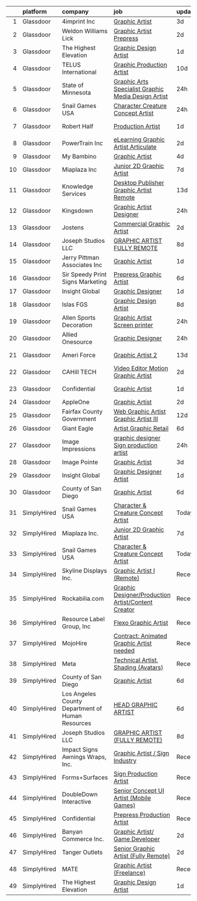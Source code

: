 

|    | platform    | company                                          | job                                                                                                                                                                                                                                                                                                                                                                                                                                                                                                                                                                                                                                                                                                                                                                                                                                                                                                                                                                                                                                                                                                                         | update_time   | location               |
|---:|:------------|:-------------------------------------------------|:----------------------------------------------------------------------------------------------------------------------------------------------------------------------------------------------------------------------------------------------------------------------------------------------------------------------------------------------------------------------------------------------------------------------------------------------------------------------------------------------------------------------------------------------------------------------------------------------------------------------------------------------------------------------------------------------------------------------------------------------------------------------------------------------------------------------------------------------------------------------------------------------------------------------------------------------------------------------------------------------------------------------------------------------------------------------------------------------------------------------------|:--------------|:-----------------------|
|  1 | Glassdoor   | 4imprint  Inc                                    | [Graphic Artist](https://www.glassdoor.com/partner/jobListing.htm?pos=126&ao=1136043&s=58&guid=000001834524a870992cd0f451f0b269&src=GD_JOB_AD&t=SR&vt=w&ea=1&cs=1_0acc5207&cb=1663312374230&jobListingId=1008134298727&jrtk=3-0-1gd2i9a4his0v801-1gd2i9a52jm6r800-f106911bd6ab331c-)                                                                                                                                                                                                                                                                                                                                                                                                                                                                                                                                                                                                                                                                                                                                                                                                                                        | 3d            | Oshkosh, WI            |
|  2 | Glassdoor   | Weldon  Williams   Lick                          | [Graphic Artist   Prepress](https://www.glassdoor.com/partner/jobListing.htm?pos=102&ao=1110586&s=58&guid=000001834524a870992cd0f451f0b269&src=GD_JOB_AD&t=SR&vt=w&ea=1&cs=1_d57a3d9c&cb=1663312374227&jobListingId=1008137320308&cpc=1C3318CDCA7FE79A&jrtk=3-0-1gd2i9a4his0v801-1gd2i9a52jm6r800-2794211b4d3b2f78--6NYlbfkN0BbU379d5wj3ldJLasRsjIZOrt4JBucvKT2MQqndmUeUh2flL0FbInVMVKjC1WKiV2QelixfP2Cv02_A7ShA_BarY1Ze5umiyUWx7twL9Hstqz4x4ssgXGgqbtjng3Znf0_-jAucjlh42dC_p2G0-GloW85bVSdokfjvAY8UdErLCgVDiwvrchoPga9foYdrqKHWmiicV1xKpurTcFmriLabqIM-C9ksvWsasUj6mxdaQ81zP-ypcgk31m8x2z_-EEZdMtu727SvkcS6c2LlBzgHuhLTv6LNgAL9327nTQGSTZcfWTDeyvgi4Ma3PnCnMdJt9_SETS7i_darwWQCX2lfMG_PvXpCOYC4jlDKaA78Zuj_K1ZML7mZKDiwNC3pOEyNONzAgX1WNnU4icMUbkQW58zO81VtOh7Mb8ZPlxnk2u9en2iCw4hsoYjbK_ok0RT4SRlFodBeXGhRec1QAQSZ9jgtovBMjDEC0FukLXf8cnOV3lCqZEyOt84tacV7fwM0H6ee07Hiw%3D%3D)                                                                                                                                                                                                                                            | 2d            | Fort Smith, AR         |
|  3 | Glassdoor   | The Highest Elevation                            | [Graphic Design Artist](https://www.glassdoor.com/partner/jobListing.htm?pos=124&ao=1136043&s=58&guid=000001834524a870992cd0f451f0b269&src=GD_JOB_AD&t=SR&vt=w&ea=1&cs=1_2e4ea61f&cb=1663312374230&jobListingId=1008138990124&jrtk=3-0-1gd2i9a4his0v801-1gd2i9a52jm6r800-d031232170a6b626-)                                                                                                                                                                                                                                                                                                                                                                                                                                                                                                                                                                                                                                                                                                                                                                                                                                 | 1d            | Remote                 |
|  4 | Glassdoor   | TELUS International                              | [Graphic Production Artist](https://www.glassdoor.com/partner/jobListing.htm?pos=116&ao=1110586&s=58&guid=000001834524a870992cd0f451f0b269&src=GD_JOB_AD&t=SR&vt=w&cs=1_991a9e2f&cb=1663312374229&jobListingId=1008118843738&cpc=6FC5BA77C9A4CD78&jrtk=3-0-1gd2i9a4his0v801-1gd2i9a52jm6r800-dbf9ee7e1128cb83--6NYlbfkN0ASGRjV6jHaJrJgvD6pHK_u_pdnjoX5TfpqQYTEyv8RZWR7Y1XvhvW9KYRuzUiuCegj0s2VFR5B-jYsmMJg6XZjSpZUezVZk28HfxD5Z8TdeDdSxPVBY1G_LEjRnDl5crzF1INasPDQPx8iF-ld0LeQto4lNx9WkqxFoZaiKYDQdV0WNQuUa-IRufyb9dQ8UwmgnJlL2sSvMi0f55eSz8_C3D-ss9xa1-oY_b7di3TSNxnLYy0MT21zXNUe7EsgzTsMSCkMaAblzRQis12aIAOuPoJTyu45ktfchNBa-JexIaxUjiVMLtS5MMAQqHMQ5dUiPr4Cm0OjcbuENsES67lkcnoSnwuwuYZFk6T-rUcAd7rEqcxxx_JPnV5Fpy6CVTX7D8oMQk02oNcnbKU3rkJ25bk_ov9fiQX6-IQCBL4zITPZq35k3EBrtgKcxk2fcEmcJt4ZbdhgX_qwCTxyFOTtxAing1pUaavq0cCbwkZXjnmxIhyHeEgNMgGGOGU_4IVRVUoVFsk2c29IuYUWrMK7wtwf1GrVIfxf2hzuobqM6QpwVxl8uY91h7icuTtMj-vt5yXKdOI_ghodKMotEy5c)                                                                                                                                                                             | 10d           | Austin, TX             |
|  5 | Glassdoor   | State of Minnesota                               | [Graphic Arts Specialist   Graphic   Media Design Artist](https://www.glassdoor.com/partner/jobListing.htm?pos=123&ao=1136043&s=58&guid=000001834524a870992cd0f451f0b269&src=GD_JOB_AD&t=SR&vt=w&cs=1_f39d8369&cb=1663312374230&jobListingId=1008141549828&jrtk=3-0-1gd2i9a4his0v801-1gd2i9a52jm6r800-ba62a32b6c155bad-)                                                                                                                                                                                                                                                                                                                                                                                                                                                                                                                                                                                                                                                                                                                                                                                                    | 24h           | Worthington, MN        |
|  6 | Glassdoor   | Snail Games USA                                  | [Character   Creature Concept Artist](https://www.glassdoor.com/partner/jobListing.htm?pos=104&ao=1110586&s=58&guid=000001834524a870992cd0f451f0b269&src=GD_JOB_AD&t=SR&vt=w&ea=1&cs=1_e4a0331d&cb=1663312374227&jobListingId=1008143273068&cpc=47CFDC01B3F81FAC&jrtk=3-0-1gd2i9a4his0v801-1gd2i9a52jm6r800-c7fdc8aca587ab24--6NYlbfkN0Cw7niSvkhlOnyUOIKh8iEFaGQrF0ehIy67CPytvastGfTep2RELHiWIiCT54p7uGyxwCUjIVnIlsUbpLR9__OCtQWshtYduel-DcqvylTlwFyMqEQesVkn8QFOuSaGCIjGwqe3lTzCEaxD2YU6JqSy_31ccDoySKC852Vlc6X51omYNc8FO4vUWSNooZgotJuAqrLXkTP1QNbzvHvwbXWFyuryzrKSF-q5cGAlUGsG3TnSo1OCwbK3FCUUIyu73SPpX3CYusSttLw-xkCbuF6yILbfE20nfcuWTtgHBmzU0f0vE8ZnHhGFr68arHADoifkMcfI33Jni-fCHH-tV01fy97v6_KAfACG7bk8GP8Ckk0Bz8DTyaoGJNFn-6_raD7wtDMFBLKrdoCW4jEHI0NoohOddQL8rYLxnHLt-2pbikiJexxRxWd_VmTgqcHZ6zYmSeiX11OYFRpGDD0TmP6m)                                                                                                                                                                                                                                                                                              | 24h           | Remote                 |
|  7 | Glassdoor   | Robert Half                                      | [Production Artist](https://www.glassdoor.com/partner/jobListing.htm?pos=122&ao=1110586&s=58&guid=000001834524a870992cd0f451f0b269&src=GD_JOB_AD&t=SR&vt=w&ea=1&cs=1_7c919d9e&cb=1663312374230&jobListingId=1008139707650&cpc=2CAED5C921A5F994&jrtk=3-0-1gd2i9a4his0v801-1gd2i9a52jm6r800-a2d8f1b0f5b051a7--6NYlbfkN0CpzDdaQkua3np5pkmj49lKioZwmwxQ-yx5plwbYmV_M5St0DD8rCm1jUOl75MmY2EDNEjKKPoTzQixA_fqxU9oze22zHQ_a3Dnz_fYDX8z_SxSRtGeORCO59NdpRIryK2UAAUq8fzYUtlmFKg4C8x_gu-IEC_O08iGB1Te0U4Ed6o4YZhKvmNBIYEeCk50SL5gu2puytxhYmSUkWzeLbnxFWMAPNzDc08kvGAh4MGY6oPPDAP04sRK20rCpPtEhcDzajdE7N2Z9ko-FjHonA2L1SOM2BPvowGxJru01BhyqHwMcokJXMwtglxbnM6xSHQ7Ufm-7GkWoj719hhKKnOruDOqSCbLV5kjNbhec_-uKVWFtvJaavUbxWZEAaBC-5TAXfsZG2U26xJ7201cM5aOHNu-MWQzg7k5uHSr2dzy4-_IcO96BviD6I8CAA0WNs5JAGHGbFwE2CoUgFAhJQkvhg-9aw6vg3g_vGmZAmhoxzyqu3NWevtGSmySVCd8fejrTK4TTq0emD5EDpaiSYjmhwN1FAOKZss0ALQzUrW5h8-bTRtCePy6)                                                                                                                                                                                                                | 1d            | Chanhassen, MN         |
|  8 | Glassdoor   | PowerTrain  Inc                                  | [eLearning Graphic Artist  Articulate ](https://www.glassdoor.com/partner/jobListing.htm?pos=111&ao=1110586&s=58&guid=000001834524a870992cd0f451f0b269&src=GD_JOB_AD&t=SR&vt=w&ea=1&cs=1_27889583&cb=1663312374228&jobListingId=1008137359724&cpc=1CBFC3E34E2A31FF&jrtk=3-0-1gd2i9a4his0v801-1gd2i9a52jm6r800-987605c3ba2efb5c--6NYlbfkN0C2SVAOpOeIWQkPp9EeCSLxTLheLRty2uanDx8E9nXZ3g7Cffj4cvvB7WejOk_50y9DsmT7xkRSLYBtL7rl_OZ7lZZHhY9czpFioELurqJLhvESs1v6BjekeJG8WgnaFE3Clqf7ziqW-jSQZB4OpTwLbhnAIWw2Y97qj8_6JZN4n24-8X9gGVdBl3JPh5h88hMdcramiWdym7MtvjA8H0i2Ah2MKFTtb7D9la2nzJJwQ5yXewhTc-T83rTjoprjy64tN6tB0sxmGUl9KtaX4WxfFehENYvgco34CI5LC9xfUcqrHtjKeRBFHQKU37A1hrRFrKLQdM2O7nLsOBli8xZExsrSqiNFSFhrqMrAvloC3ZbpsCL5BUMtmJbxLIc485vOBMdqeDeLOj9L5N02oHdMtYol7hJ1rGwNnKTMoZLszRU-VqelY_t6Erlilssgw6Gvuy4EKI0EpbAasgTi3k0IrW27qKog_nPFU3ELIgVXRl59Iw_B4vTEP2b6D7WZyCTfCkYxSvcpftydTfSwSCV3)                                                                                                                                                                                                                            | 2d            | Remote                 |
|  9 | Glassdoor   | My Bambino                                       | [Graphic Artist](https://www.glassdoor.com/partner/jobListing.htm?pos=109&ao=1110586&s=58&guid=000001834524a870992cd0f451f0b269&src=GD_JOB_AD&t=SR&vt=w&ea=1&cs=1_de3135f0&cb=1663312374228&jobListingId=1008132340788&cpc=8A48E7D5890B96AC&jrtk=3-0-1gd2i9a4his0v801-1gd2i9a52jm6r800-b786395d2b06877b--6NYlbfkN0CB1tmP7rfbaHtYFmPjg1Xv8BJr6DUbyz0HQmM4H563AurHCftAr469aKNdKD9DaKCvsOhg6ePqqZaIN_Ejms4bfQTpJvpMI2q4toPW2QYcj3QnNgW9CaBNpyFQ_TQIEGMS-bUOXveDf1zLOV4AM1SgfyNKBHUgI33Y2u9Hdj5CrHvARZUhEdBEuU_nFNl70PzmI2krAuQhoKAw-wqASnBGraqak4V2OUKmYXchndUsKJ_pxL3GKweuYLi6b3bcJpZEdQ4REsHtu4eV56zaVIW0wqhPAefD0khAuOx0Y_QAYwaSonToHKT2t9ttTqRntK4ryedw6gPO9wYHR3iQxONc6-mrHIF0j_ablZuBMfQaAZ76bE7euQ1DZ8tmPeBP8keVGyzj5NTNVShN7QQEq5ZaTrGBuQV7_XnYia3zetMtHHMK2L-NgCo-iUhkkvSnhaw4QN_zJ0QGXUH0uRyn7bpabE9u3Wj7AbwcITC5fZFEpWRNbXel9qnm)                                                                                                                                                                                                                                                                                   | 4d            | Milford, DE            |
| 10 | Glassdoor   | Miaplaza Inc                                     | [Junior 2D Graphic Artist](https://www.glassdoor.com/partner/jobListing.htm?pos=107&ao=1110586&s=58&guid=000001834524a870992cd0f451f0b269&src=GD_JOB_AD&t=SR&vt=w&ea=1&cs=1_d9bfddfc&cb=1663312374228&jobListingId=1008125252055&cpc=AC285F3A3ECA6BB0&jrtk=3-0-1gd2i9a4his0v801-1gd2i9a52jm6r800-66f08293a0111174--6NYlbfkN0DjQnc6hrle_qu3rFDiNf4qBj6IR9hChnjpy41w_ToknPplMzJ1ZrEgNfTnNiNW14v9Ap_bKkDvHz3U_OXBrI6dMHAHx1dJjDmyOXhOejjSQBBUAWfYAdvBGumc9gtr5P9uzVkMhKkFLLzunnADsXOlRNikW8D0YWzsHXBb2uczEhEj09yIgerso994ocLEHl8t8BZWWL-7Rla1jvFI8wzEAJu8-LBziFT72R6wXwvpOzYL_8QhJXRN4jFYoBS8oSLVNS6T1d2ZL10G4mtOHUOB1nVjzd2dHhoX1ab5oRP0by6Nxgpo8lzHFU52DjGekQbnLFACGIkD_XaPuh50rPfeCpgeSFEXVITmPZRyX1n_Z7KZm7LfGI_x__xeyH81jfFn53NLCKpzKG_R9Mzsmgvb9j4KNU4pfUTlLuVg6MVyEepeIkWkU7lMxENOqCAc5riG7pZW2Y0_XeGKl3TO-cLNDeDHSnLqRtcFxFs428l5KtC7iOxCcKms_Aoyf4oQ1ZwiZM_72rY8_w%3D%3D)                                                                                                                                                                                                                                             | 7d            | Pennsylvania           |
| 11 | Glassdoor   | Knowledge Services                               | [Desktop Publisher Graphic Artist  Remote ](https://www.glassdoor.com/partner/jobListing.htm?pos=121&ao=1110586&s=58&guid=000001834524a870992cd0f451f0b269&src=GD_JOB_AD&t=SR&vt=w&cs=1_a2ffa638&cb=1663312374229&jobListingId=1008114902623&cpc=AC285F3A3ECA6BB0&jrtk=3-0-1gd2i9a4his0v801-1gd2i9a52jm6r800-cf0f8f0689f0f81a--6NYlbfkN0Ag54BqC3wDYkJL_G8UyzHBYcvzcQAciyFqOSZh0qVBf9ll830lHfU2AXZO4guYTkMQ90j5xTb2Gioa-SdIFnxXX197657k2ITbdxONksmjL4AF8SXoDQvYrxLTNdqlcw7NUocDGPcxNlX4y7buGiuWAgUB0z9yxS3oM4_lnumBJIRVsB6XaW57DqdVJIVnOGjSC7B4ppmknXbti0OePdY70QDXc59Zot2IqEvgi6TH5F04SVvs51M_metixUgZhkliXuytPeQyBbxPvNdETm5ReLZCg_rY9C327-Yhqd3WhnRk6hvgxqTtzYoAoVY14bmwARZyrJUfFRdO6S_8F7IXLOHmVgiJ6tlFw4sH8XgP3e3NAJOkyt0vDYSSWZkAjunXMyMBaAW98bnyvraj6cT2SLb9tVkSJGchcLNiEOQ82_TDFJ2-xSoj8MoP5IqVm2Q7rFs3j7bdu9XJ_cF7nmEAlKdpJlol-fAFOaEFGesNGaN5cIcm4mNnOw6Ed1HNYGqAXG0giYwCqFxMmGrW6EV6GTmvsde7w2f1GJzQwbyU3OLo5yd8YNA_KSMGV-Xn7RmqHeOAqZLC04_amvD3ce2ZtQGeDArO17h3LbM8GeHV_JrIwi9dzqNQBu_yOqa-1fwDWrJ7LMXhO-gV1o7Vx7x7ed4Xgrv5-Uc3yc9P0L6Bwr3YOUCXXUSlhV0c5UepaVRRSPfkU13N5t7HDYfg1I6EMVTWDC5ETIpr7eDTEL5ACQ%3D%3D) | 13d           | Avon, CT               |
| 12 | Glassdoor   | Kingsdown                                        | [Graphic Artist Designer](https://www.glassdoor.com/partner/jobListing.htm?pos=106&ao=1110586&s=58&guid=000001834524a870992cd0f451f0b269&src=GD_JOB_AD&t=SR&vt=w&ea=1&cs=1_dd5be447&cb=1663312374228&jobListingId=1008142159677&cpc=56632219D727AB75&jrtk=3-0-1gd2i9a4his0v801-1gd2i9a52jm6r800-2557b76691664809--6NYlbfkN0CzcDFs8cjNZITHzPaspPYUdxCTppyanGLeq-qEeiOFH3qOVNDH6wVj1G8JIAfethdzPPyIdq4cfpk-8uGJN5tEJlfJZC63NwCegaHmjuzFBLX0l7FyTKp7uTFN0EzYWmLU24tT6xPkWiyUSczPF_wfLgNzYH9PHyGc1FYk2RnTguQph_Vk6wumPSrcv5ux3KefV_QK2-UQzyEXrffv22kuZWd8q8YQG1PLLZnW74AJaZci7gPkANQAZ7m-BgUA6UVjPefrSMQ92docZUIwrWvFJ7pZfy8vwBuMYG-bZEbnfX6rQuR-EWv5JKw7J3zbU2GM9uv41_buIshzH6NHDKx6XPzWdutRBebELG_TrgYGjoqD03lqwpd9H4SxQ-CQcYWISpmYpdTWhZUyvIPnc8pKknNmSf7UhUytLKhk6w_3py5VfjljViFxYLLs4AjRiKhqNkbxvOKEe4ZLdICPJCBAXdc7oySLXfYSRNkf5fSL9xgDixlJf11LOD9a8xf2Vg6HfVAxM8Xq_A%3D%3D)                                                                                                                                                                                                                                              | 24h           | Mebane, NC             |
| 13 | Glassdoor   | Jostens                                          | [Commercial Graphic Artist](https://www.glassdoor.com/partner/jobListing.htm?pos=127&ao=1136043&s=58&guid=000001834524a870992cd0f451f0b269&src=GD_JOB_AD&t=SR&vt=w&ea=1&cs=1_7877bb90&cb=1663312374230&jobListingId=1008136935885&jrtk=3-0-1gd2i9a4his0v801-1gd2i9a52jm6r800-7a5d82c230de551e-)                                                                                                                                                                                                                                                                                                                                                                                                                                                                                                                                                                                                                                                                                                                                                                                                                             | 2d            | Sedalia, MO            |
| 14 | Glassdoor   | Joseph Studios LLC                               | [GRAPHIC ARTIST  FULLY REMOTE ](https://www.glassdoor.com/partner/jobListing.htm?pos=128&ao=1136043&s=58&guid=000001834524a870992cd0f451f0b269&src=GD_JOB_AD&t=SR&vt=w&ea=1&cs=1_c159e448&cb=1663312374230&jobListingId=1008123989400&jrtk=3-0-1gd2i9a4his0v801-1gd2i9a52jm6r800-103b829d989187bb-)                                                                                                                                                                                                                                                                                                                                                                                                                                                                                                                                                                                                                                                                                                                                                                                                                         | 8d            | Remote                 |
| 15 | Glassdoor   | Jerry Pittman   Associates Inc                   | [Graphic Artist](https://www.glassdoor.com/partner/jobListing.htm?pos=125&ao=1136043&s=58&guid=000001834524a870992cd0f451f0b269&src=GD_JOB_AD&t=SR&vt=w&ea=1&cs=1_92b54903&cb=1663312374230&jobListingId=1008139766160&jrtk=3-0-1gd2i9a4his0v801-1gd2i9a52jm6r800-5e856ef562370327-)                                                                                                                                                                                                                                                                                                                                                                                                                                                                                                                                                                                                                                                                                                                                                                                                                                        | 1d            | Pascagoula, MS         |
| 16 | Glassdoor   | Sir Speedy Print Signs Marketing                 | [Prepress Graphic Artist](https://www.glassdoor.com/partner/jobListing.htm?pos=108&ao=1110586&s=58&guid=000001834524a870992cd0f451f0b269&src=GD_JOB_AD&t=SR&vt=w&ea=1&cs=1_eaa7646a&cb=1663312374228&jobListingId=1008128301307&cpc=280AB1FAEDD8D536&jrtk=3-0-1gd2i9a4his0v801-1gd2i9a52jm6r800-45c53495ec582443--6NYlbfkN0BTT1lo8Jwdy_hu5PBsWOg-OgEs4ry3bvHurgSPaoaOHA92D-wk94bEaVVJGtVLyVNXF9x44ZxBm0Wer5vTgb606uGXEF8auYgZEdo8ok6CdxfwYAudogfMwpu1gtlbb9GPqouLeE7-LME9A8JFvGXendgen-oGTB4f32AeHDQzYra3z0VDOT5i2sSOxcsdHyp56iCX76jLs7WmLvX_JEZwbDjhjHo5tntXEaTgH1iurGE5y_3t5Jwh_vMStmwi0zrK3Oi3eV_gPbSSGXt9RCTYvTiWvlZdhlqU9HO2Y_YCBExIGkexXeJtvPc5W2PcQJrYVnzJVmRpvMoSN0cZ6ZfNVctwiKzY0d8560FwAgfp7vP7qW5u5QNSIIRaDLpau-F1jKCXYFTarX4QSYEjEXb51gjQlBq-2L6I8yzPc09LOo5wQhfyGTOjmwruGPkYeTzBMDQ_55fg4o_7g9C13q9_kP2UIqRlFhu1As2kwm34g3l83GYduqff5tgsMvxLh24%3D)                                                                                                                                                                                                                                                            | 6d            | Austin, TX             |
| 17 | Glassdoor   | Insight Global                                   | [Graphic Designer](https://www.glassdoor.com/partner/jobListing.htm?pos=118&ao=1110586&s=58&guid=000001834524a870992cd0f451f0b269&src=GD_JOB_AD&t=SR&vt=w&ea=1&cs=1_c6c479d4&cb=1663312374229&jobListingId=1008140284035&cpc=3BA4CE39D5B5DEF5&jrtk=3-0-1gd2i9a4his0v801-1gd2i9a52jm6r800-0c2012a440d9967c--6NYlbfkN0BKkHZu3wF05EeDimN_p6sYpKCMArvwa95YdH7UpkaBCi52Bcb3JNt3QpXU1JGZrLRaT4-sbI7ZNj7oVphyX7jfnA5KdYmN_jJyCugDgxDzB-HnRs_8BQjdhyPHXV-_kFssF7NQKmbC8I_V-loY2WK4Broq4jmSKI8FJrPD37Tadv_ELABB4aEtRhPy9Ml6FmKir6LKuPmpIdclJL-sPUi-Wj-qiGHl37lf8x-l2RdJLEstalLGy8KFXZTu8XILUORlaCCGEpwdLedX8im4KcnyIYXttuJhxV7uFnyjxN7sgg_ISXMtiD5jSfhehzYcKYJBae3CAe90g31sqV20HtfiB6INrqKd0UzcAlooCVY_5Uos4XihTOUasChW_2RFHhjbg7JoQVJ1a2UpabBR1IdB28-H2vVN1tgGKXl-nUWsctQ-TbSkwGdqzU07XQea556IltY6gpTQuE10cTYxMpdtqbHslwCK3fLJH4T0_mDep9lQ5vfuJlGgkpI2u4f00i9QkSdxsEoFKg%3D%3D)                                                                                                                                                                                                                                                     | 1d            | Remote                 |
| 18 | Glassdoor   | Islas FGS                                        | [Graphic Design Artist](https://www.glassdoor.com/partner/jobListing.htm?pos=113&ao=1110586&s=58&guid=000001834524a870992cd0f451f0b269&src=GD_JOB_AD&t=SR&vt=w&ea=1&cs=1_76c8569b&cb=1663312374229&jobListingId=1008124504163&cpc=F583A5AE0DDDFE3A&jrtk=3-0-1gd2i9a4his0v801-1gd2i9a52jm6r800-6f00f2ade0815f70--6NYlbfkN0ACTeRvGRFS6hadW-07x_K1RnsIE8OdH4tufuZ5eRAiXsy0w5YibZOSRfMpMPBm7aK8aXmGEDiVLf-iBokBw3Fx3KhGAtgZv-aLHEEMABGZ3JffrIHE1EwAQoKk-OabfcPbpt5swxehHUbxaIK3LqtYMEnyEHpb5ztQQp4_IKqyxVTHfGQdHDDLxb69oMP5JLqYwZ0as_Bz790Q6RaVhL-hquEEsWrOE4qMTBYIyuCXxpZUfCOVdlqPcGwdqrDqN6o0SVsWGlmguA136CT57buMHql1FAN7AfBdte578oGvauBpPjRhScNR_A3qD2h_a5IDpvTSqgIOG6UU-zWNiiTWtrm6nCdeT6Apml7nNQ5RbVU-XvWH2UW9CLBrojLs9vMZ2gfHuUymUQzWMOL27EH_s0Pkt1YapMNaiJwCYDr6Tf7G1D_IXM1Pk4B5OtHGC-jT9mm09PUT6ylff5FrvqgkBxri2Tbd-U7mr49W8Z19PnzMzdMyZy1_TTmwspKCeL0%3D)                                                                                                                                                                                                                                                              | 8d            | Lancaster, CA          |
| 19 | Glassdoor   | Allen Sports Decoration                          | [Graphic Artist  Screen printer](https://www.glassdoor.com/partner/jobListing.htm?pos=103&ao=1110586&s=58&guid=000001834524a870992cd0f451f0b269&src=GD_JOB_AD&t=SR&vt=w&ea=1&cs=1_4408efea&cb=1663312374227&jobListingId=1008142186455&cpc=EE7F0D06914A6BE7&jrtk=3-0-1gd2i9a4his0v801-1gd2i9a52jm6r800-66f4cbddc35f9433--6NYlbfkN0APToHrk7ILONyRglvlT3LJMO76dZGJsKlG8WQjsY8CqyctU8l7pwUlysAVSbVlnqzbaMPZIHyIRm1mBDJ7T5d42_tnWtVCe5MULOPjx15dfsVAv7OpX9Jia0hOJ3HtTJ669BK0zVmQN3NF5RJvhNXd_H4b2wWU6HI6nGMRJUb1tg-nX3Qz5sJak37uWbYi5BBnlxP1xtzekJh7rB_0YEsoN-tIJHk5l7VOy4YnAaVFzdOCMGz9UT3ClXDgIx2IzyfGPQLrh0EvvKRHqhg11BI5RSno_1XxliNaeC0PycdnaIOKJu4e17iipkQFN9l8ho87lCI7uy1qs1Orxz0h0MpjkySXfT86I6yWDN2nsbnTvxWMqWgDho4y4RnLE-IFUGam4FEr5PWUU5gOnneVjSlkLXBfHzBveLYBVvS5siE4VAHbVsoP84K1YZgWd9KD9N2zUDEEZ9obFI37ioJ6zVo19ZZg1Qp6aJRPXrwhsVdKwMUHps3-iCUSyXWB_rILOTCdfCpHRkIGZw%3D%3D)                                                                                                                                                                                                                                       | 24h           | Seminole, FL           |
| 20 | Glassdoor   | Allied Onesource                                 | [Graphic Designer](https://www.glassdoor.com/partner/jobListing.htm?pos=119&ao=1110586&s=58&guid=000001834524a870992cd0f451f0b269&src=GD_JOB_AD&t=SR&vt=w&ea=1&cs=1_68118f09&cb=1663312374229&jobListingId=1008143820778&cpc=FD1C1DA32C38CFA7&jrtk=3-0-1gd2i9a4his0v801-1gd2i9a52jm6r800-8bbc91bafbb43fd1--6NYlbfkN0CK-8nPx1PXKPyVwi8YM4tCpnZRQ_DYusyN8hYEsp4F2XPfB-QtKAUSL9EmgeoF99jQbxV_z-MetOkSi5hk777jNrHf4yYszXEvfZux5X5RbRFwy7HLO8otgBrule-mWw_CTh_R4CztxZb15xxy8KO2L-q5B-NzzwMYYCmPMBRwuI1jrtSuTSXsdRMdroHPmMJqotGnxR5o5kKVaY78hsJvjGrLoHIVo7H_1USfb0-pUSKPvfH89Z4-G2H9Kp4yZHZvx6OCmTZ0WTO_TFnAgPt8PwjovQYXkSoFpNjlLEYmeCQWVTk5chHf1jjJbE3g9aNvrtszB4PVpBWIM_gkudIn7HWNy_nX5ChOLBAO6beMYghi2tm9eBdHyr8aRdz-KQLSOjWjrSPmFlQ_Q7gPsv6BWVrVCovRYEzqcriwHN74kh4qIzXcx9qMMZv8eYEWnsuYOO6fZebkCK0MrOL3amo6yXJ5loZJPpn9Ts-lr4r3UbzhurJotiIAoqHEIElYrKe2GV--oxqn2vd5tZPlzDJPo1CeIOla_1RVTXimMN8s4TGDJm_SNk5uw6B6cL-kPpJLWJjPE4IohQ%3D%3D)                                                                                                                                                                                     | 24h           | Kansas City, MO        |
| 21 | Glassdoor   | Ameri Force                                      | [Graphic Artist 2](https://www.glassdoor.com/partner/jobListing.htm?pos=115&ao=1110586&s=58&guid=000001834524a870992cd0f451f0b269&src=GD_JOB_AD&t=SR&vt=w&ea=1&cs=1_d7437286&cb=1663312374229&jobListingId=1008114112339&cpc=14D5209370AEC984&jrtk=3-0-1gd2i9a4his0v801-1gd2i9a52jm6r800-d81e1589d334278f--6NYlbfkN0DpPlJ_23-3fOR3_mkZP_NZwjEXxuQTGmS4IT2BR0t980EV7FhsYW2pxYjAWlFIpFbWTf4iqq6p4jwwCSTG-_DFzC3FfQyGXgicOZZGFPNXoOz4NaT_j35tdsmza8tKPTcKDPb6Z7GfMqYOGg9DPBitXjbE04mW9EQJ-1B_cD5WfPs7T1po57F2x0XCZ1eOfV7XufuvIMNcSAKNTIVREdimJRZgJGxNC0eP6ygpDIai5V4XEmm31yAKmaXd7pb7uHqwNrNHYKqxwSp1kt-TzbBK_DeUCfjxz5SSLP3Jw-Sll7H8qNebCYjKDe3J-Mi6LU_5y0zRTnCWKtDylMLj1J-iZsKBiOn7IVdjjdaeF6puo-wdD9yr2nbAZ9ps1tL2_IzFQSU_GS1cVDn9jgTIhY8NGcpAIeT2tZJLS0ivp_ZBosHGeeOJK-ppJqMq1dC6vlXHyJmcZnpbmOySFfabxstaGHQxoU2SzlXOILZCqel55nAEqEXCM4cZNqzeOT4P4dI%3D)                                                                                                                                                                                                                                                                   | 13d           | Pascagoula, MS         |
| 22 | Glassdoor   | CAHill TECH                                      | [Video Editor   Motion Graphic Artist](https://www.glassdoor.com/partner/jobListing.htm?pos=112&ao=1110586&s=58&guid=000001834524a870992cd0f451f0b269&src=GD_JOB_AD&t=SR&vt=w&ea=1&cs=1_3c0e49a0&cb=1663312374228&jobListingId=1008136789858&cpc=451933188B21919D&jrtk=3-0-1gd2i9a4his0v801-1gd2i9a52jm6r800-95ecd16d55d109be--6NYlbfkN0CHpSnjIPxMtekS58WZl5Olhjo2iWL5RjE_Boe0ccr3FuGoV4i2gtzxM52I_gDoApS3fSno2zIsBcYzrcdPMQWsV2pu-S-X_LpozHPnRsQpsdCjn2okO6EhQUYKDd9v9IRgrWI-wGxamJK9uwwYNiH057cNNYMX_vyc1U4ZP9-3e06zh9JSkn3X4OXVyM2XLOBNPaMV8FOqt99BYzo8Lxr1axWw1dF1Vk5AKjvdYzmpaaPmWLsfSWJU2NedsdtXi61ftqq9kXGj33xVwFYufOJr-s0z5hf8IU6tbUKr8kHQOes1NJqUvAwwtrw1NyAedFTFOXHZnAYpG_LnxjbRsfKMuInLJUm9JwQbr0BBbg4aePCTsplEKdK64vK5kf50wcZ0hzxLfpum5wZxY8e4vz30KfYPAIH_GhQ6tic8W7WWWbwot1JF6RnomtqodO-u5Z8elne7lHvQMpSdBnYbmMtEDo2IyDW0EsHfILtv0T59-IPgoXGjQkHw0nFhUEtH8Zw%3D)                                                                                                                                                                                                                                               | 2d            | Remote                 |
| 23 | Glassdoor   | Confidential                                     | [Graphic Artist](https://www.glassdoor.com/partner/jobListing.htm?pos=105&ao=1110586&s=58&guid=000001834524a870992cd0f451f0b269&src=GD_JOB_AD&t=SR&vt=w&ea=1&cs=1_b6e7aa46&cb=1663312374228&jobListingId=1008140585977&cpc=632C08DE5A4EA969&jrtk=3-0-1gd2i9a4his0v801-1gd2i9a52jm6r800-226c98d0302b5f27--6NYlbfkN0BxkLIcfe0oqaYINownie861a0BJtkzmJW-WyGv8J0JYDbpMcxnd0oDh6hZ8gcNAJd_FbF3D9q7w0ISF8f7vOZXS5oPY5XFF6hgqG9mZ0wXPidd0pYdNDYX6MdneR-WkuygjpYjfx5ZSRHSg-Vf4Qn8WG3-VOzRDmIYDnVXqxS4mzC-AGaXqICR_Ikf0abvLnP_sHR3_6YkZphdvVRequm-kxGIMCeL1gg6KIRGsUhX2uSnhH2Xbjrx0EnPTzjHsS6vT5iyFn-XYqVDAYp1fgbl0GC3-5YbXtbTdxWrROW41afL-V6HcEsWJRLF2IElu6QowkDvGJfFoQpRfbwvbE5Fx8yOxV0ZpC8kOzDMYbfGg89D_gwPBd5xRx9PEc7Zn7RSQI1E0HCbHjTn4bjCT-oW-wGNgRXvvVOgKQ34Wp70anqUZ9Q3UCjPeau3TGjL8Q6yYbqeJZq27XX4xgjDFmktUs0K4HT3j02BqIKfWf3qC9wRtZyi6d8O1YJK1SoR1NE%3D)                                                                                                                                                                                                                                                                     | 1d            | Indianapolis, IN       |
| 24 | Glassdoor   | AppleOne                                         | [Graphic Artist](https://www.glassdoor.com/partner/jobListing.htm?pos=117&ao=1110586&s=58&guid=000001834524a870992cd0f451f0b269&src=GD_JOB_AD&t=SR&vt=w&ea=1&cs=1_a125af35&cb=1663312374229&jobListingId=1008137077997&cpc=3BA4CE39D5B5DEF5&jrtk=3-0-1gd2i9a4his0v801-1gd2i9a52jm6r800-36784b255351b1df--6NYlbfkN0Akmm0SHSm6KXMG3PLe28cvsql5ALZY-VGg2iXYcU3b0_QqRwb6uEYTLIurolMOrvwqWuT1VDbk3qeqAv9b-1xjp8OGsgXMj0061u9WldVLY98KOCVe_OREnUX68wzxkcHds0gVPnurnd8j3S5apv_egyWJOK_OSFLiRxOy0tjywCYlk7V4Zl_7nd2BWNwJmjipUgEZZOxjtBZNaaiJKqQcvExSGgAwv43CW8wZklGYrjc0xjftqf-r-2hX4nkwKYistT2_WEZLhzkZJBz9XNa6YlaCc0rmtzEcyHsBOo4oECtc1RU75TaXVWLNFtliFO77kV05hMClx5jHXTUxPReEBQDp8IuYJA6Sr9C60XwDJfwXyOKDIAbuJRDHNvqUrPPDEtN9ZrgiaXQQis_JC3VlGbH91m-HSrQofQBIn2YFejNgjEQd9Y6mkoBkhrjA0GYQRmDLd4RZyIdvLoPOgT0UJAX9cYlPC3XjZX_nFckm5ccUFbHpcrih3kgNikWehbOkunJUw3LqJGRU1A1MPUTHpxMHu8NQkFAOvxPxfwzCqf7fITqczKpVQROnKoWGIu2AhF3pPeIUHQ%3D%3D)                                                                                                                                                                                       | 2d            | Corona, CA             |
| 25 | Glassdoor   | Fairfax County Government                        | [Web Graphic Artist  Graphic Artist III ](https://www.glassdoor.com/partner/jobListing.htm?pos=130&ao=1136043&s=58&guid=000001834524a870992cd0f451f0b269&src=GD_JOB_AD&t=SR&vt=w&cs=1_676f4431&cb=1663312374230&jobListingId=1008115298149&jrtk=3-0-1gd2i9a4his0v801-1gd2i9a52jm6r800-fd1a9b7e9a45534a-)                                                                                                                                                                                                                                                                                                                                                                                                                                                                                                                                                                                                                                                                                                                                                                                                                    | 12d           | Reston, VA             |
| 26 | Glassdoor   | Giant Eagle                                      | [Artist  Graphic Retail](https://www.glassdoor.com/partner/jobListing.htm?pos=114&ao=1110586&s=58&guid=000001834524a870992cd0f451f0b269&src=GD_JOB_AD&t=SR&vt=w&cs=1_11e9d74a&cb=1663312374228&jobListingId=1008129732570&cpc=B101C867B3EF2D75&jrtk=3-0-1gd2i9a4his0v801-1gd2i9a52jm6r800-b983e93709442596--6NYlbfkN0B9Z5kUrYpJSl1jY-NmjPX7HlwbyZlOtE5lNuYxyWYp6_Kd1vY09tdQW75rfJYrLmsr5XB69k1RtvkOOf18ddqpF-Xel4oO6hUIusCrvEPw8f7U22flZ_6Qhp_lKfUeh4BNBdLQFGRnLXZ8IsT5TSeXfr0ix7kRJWGZR8TfgcJsSIAgd4q-Yv0so-hi2L8cqrZpCbysnUcMTo-2VU0PeqUNsDLbUSDhlfgKlviFZwxyuFpgVBgy_YSAXzvvQ96DylomjERBLk16mkVQZFaJ9-CX_YIfg4kPiAfUOOe6-lz1cXgDBOFyth3Op1m4bj33wJklxNir3Y7gGfmi7luhudRqrZtcDz8ZfdfMeoWSC4vEBs6atC9nxcEnqJT7cAaDhh1l_vBuoOpMJJRgucz5u8zNSpUMnPb6woDf_gJ3l4maX8Zqzxt_OOzCP9G-iyXrksU36CR3GlnNuzmAoICKzRmihudidhpqoByWmVo6wJG172aqaSAY68MHRRUzYkThDWM%3D)                                                                                                                                                                                                                                                                  | 6d            | Dublin, OH             |
| 27 | Glassdoor   | Image Impressions                                | [graphic designer Sign production artist](https://www.glassdoor.com/partner/jobListing.htm?pos=110&ao=1110586&s=58&guid=000001834524a870992cd0f451f0b269&src=GD_JOB_AD&t=SR&vt=w&ea=1&cs=1_d830f28d&cb=1663312374228&jobListingId=1008143067256&cpc=07D58528F3898F33&jrtk=3-0-1gd2i9a4his0v801-1gd2i9a52jm6r800-d181f1a5308e2f4f--6NYlbfkN0B8XCn9bAy376TPi-B2CQXj5RCQzOCPrstSuy4VkpuTSON1ejflL60ZfkmGFQ27YN0yqBHb6TyN05vei4kk0YVijCPRDIbEK8KYglqRoxQtSvUQPIXXmMCAXBrOGq3nFFbtgrnHyvZizLvaP9R5Y50mALy-w6YN4zq4TVnUhKrd5jf7XYclJVCrjBWlNEusbQmm8LMH5fEDGEwSfiiXkLnc9WJsB1r4yzsMNhfz0mBnsKVgAepTmEFU3u6HdkYgI9mmwRplK3FxamOW54DI_bLdzgc9yxlELz3eLse7v_m0-aReRDoPjDZU3R-HTn6BumBaG79OYtoyba0wpnE0yFvFBVlpKXbfgF3duKJSm4VR2y4SVrX1XxbqIYZ9g5oIdazvyLicSy1SsskE9Osqrt7Vh4j_UYRlDmIJld8OjOHERZMH2yzTwHTfFMXhJ7VHT2YcQLIapd1f8mEDryYUvgKDHRom4Na5kUcrMM-SJobk29xVBbwAxvLlgrzREi9Q5M4%3D)                                                                                                                                                                                                                                            | 24h           | Denver, CO             |
| 28 | Glassdoor   | Image Pointe                                     | [Graphic Artist](https://www.glassdoor.com/partner/jobListing.htm?pos=101&ao=1110586&s=58&guid=000001834524a870992cd0f451f0b269&src=GD_JOB_AD&t=SR&vt=w&ea=1&cs=1_cf10ffd4&cb=1663312374227&jobListingId=1008134738966&cpc=22A5F81C7B21111B&jrtk=3-0-1gd2i9a4his0v801-1gd2i9a52jm6r800-8b9535e4c5f6f915--6NYlbfkN0CO3DEfAY9A68AIVwcxeRGvQUfeLcLgbZIyCfLEHxv2SUABPt3EZ5sY829H1jcuQ7DGrpL8n2rlCJBLBFW2Lm1wqh6mtxx8Ign_VbhohUfyPEU58xvnFuKv2p1kE0Ys3zV-p6yCmhPhN3JP9jOEVXHi2YMQi9J_yJunOcO5a8Z0LuClIJVl5IIGc3bgPER1Ck6Z5zvXzXhOoUDBWvQAQBEitnYFJyiv4tvxVkzO3u72L-9-63WJmVTZT4k21gqF9QFxFlV7SzPXixF-mOTkH8Z1K89XYVX3jjK3ic3cENHR_1Cmlgpg_B1L9LdsAFMaIfT0-tqdOYJi6RJDG8uzW9OnZG_RJJBJmDMaTmcx5JXpV1AEcTF9XLNkPFa2e0sbS6FJdaks1Lo8BJWKJXHwz3lmFdGmI0MnVOe8GDmDlYEM_ku9BsVBE-Uaic3cTpljE9JU4e_QELniwPoBK6naVnkqElxF1Sjg2A8PeDtvAvKjeaZOO82z44dWrpRW5I43tdRw4x7X12tjYw%3D%3D)                                                                                                                                                                                                                                                       | 3d            | Waterloo, IA           |
| 29 | Glassdoor   | Insight Global                                   | [Graphic Designer Artist](https://www.glassdoor.com/partner/jobListing.htm?pos=120&ao=1110586&s=58&guid=000001834524a870992cd0f451f0b269&src=GD_JOB_AD&t=SR&vt=w&cs=1_3ff3e6c6&cb=1663312374229&jobListingId=1008140320373&cpc=9908D8D4413DBB8A&jrtk=3-0-1gd2i9a4his0v801-1gd2i9a52jm6r800-ff177554b3d6a90c--6NYlbfkN0BKkHZu3wF05EeDimN_p6sYpKCMArvwa95YdH7UpkaBCqc7l59ErwqckuY2mdxreX3WZwgrco3xJWlLEPeKe4znyZR0EIo6YDh_XsYs3VYrGOvqZonhFKlKjvwUq5awJl7ZXuI-omqr0sehNJqINkNWgaHrfYF-K9HVHEixnTkLI8QeRMrtpHC1vWOcJBhOi1BsZLgqJmr35C3DFIPN_l7Be628z8C1ETrr6w8DyrT-CK4szfMn87bER54ip7LFnsquHWaCjnnqiI9he3ESQL_oSozFRRL7B9rOlKl2yC6qBHnvX9PsaNGqgeic2ZGvBKPuDpVKbxabv6RBow5Jw9ZDUmLXHpdyvorCDEBPDaMR_bq0lCbKxpnG5oMgc1xYLqbdrqSTSC8L916YMJs2Bdpg0uBCHIctH32lMq8BnqQyDW1eTEGljcpZZFvRQkcMi5p_bMxiYNkSOxO0XiPSEZ5ZtCkxlHSRyZ0NsKiZw-9AR955P0WBs4rq)                                                                                                                                                                                                                                                                               | 1d            | Atlanta, GA            |
| 30 | Glassdoor   | County of San Diego                              | [Graphic Artist](https://www.glassdoor.com/partner/jobListing.htm?pos=129&ao=1136043&s=58&guid=000001834524a870992cd0f451f0b269&src=GD_JOB_AD&t=SR&vt=w&cs=1_d87fccaf&cb=1663312374230&jobListingId=1008129670721&jrtk=3-0-1gd2i9a4his0v801-1gd2i9a52jm6r800-226c484eaf4cc227-)                                                                                                                                                                                                                                                                                                                                                                                                                                                                                                                                                                                                                                                                                                                                                                                                                                             | 6d            | San Diego, CA          |
| 31 | SimplyHired | Snail Games USA                                  | [Character & Creature Concept Artist](https://www.simplyhired.com/job/bgAu-8iPO2QNv1kaHPFpLw5dNDCUE7_0TDghEMRGFo5fDDSvYLNcWw?q=graphic+artist)                                                                                                                                                                                                                                                                                                                                                                                                                                                                                                                                                                                                                                                                                                                                                                                                                                                                                                                                                                              | Today         | Remote                 |
| 32 | SimplyHired | Miaplaza Inc.                                    | [Junior 2D Graphic Artist](https://www.simplyhired.com/job/Gzt_6SAkRyrj7eshUY3jVKYKmTFfauc34io3L_N0NsXHi9tXKt9Vsg?q=graphic+artist)                                                                                                                                                                                                                                                                                                                                                                                                                                                                                                                                                                                                                                                                                                                                                                                                                                                                                                                                                                                         | 7d            | Pennsylvania           |
| 33 | SimplyHired | Snail Games USA                                  | [Character & Creature Concept Artist](https://www.simplyhired.com/job/bgAu-8iPO2QNv1kaHPFpLw5dNDCUE7_0TDghEMRGFo5fDDSvYLNcWw?q=graphic+artist)                                                                                                                                                                                                                                                                                                                                                                                                                                                                                                                                                                                                                                                                                                                                                                                                                                                                                                                                                                              | Today         | Remote                 |
| 34 | SimplyHired | Skyline Displays Inc.                            | [Graphic Artist I (Remote)](https://www.simplyhired.com/job/wQyeSUW5wB54LbcvYxUfeB6qyKt55GB3gm4oqBaCLs1GL0rE_xLjRA?q=graphic+artist)                                                                                                                                                                                                                                                                                                                                                                                                                                                                                                                                                                                                                                                                                                                                                                                                                                                                                                                                                                                        | Recently      | United States          |
| 35 | SimplyHired | Rockabilia.com                                   | [Graphic Designer/Production Artist/Content Creator](https://www.simplyhired.com/job/ikKztA68ZP1RcJPDeRWihams8eKQUuJQbQH7DJtPk1VJCsZVWRroIg?q=graphic+artist)                                                                                                                                                                                                                                                                                                                                                                                                                                                                                                                                                                                                                                                                                                                                                                                                                                                                                                                                                               | Recently      | Chanhassen, MN         |
| 36 | SimplyHired | Resource Label Group, Inc                        | [Flexo Graphic Artist](https://www.simplyhired.com/job/EkMyS5HXbsp87TMU6lyGe7GcIpAqvPU8qfx4K5ol6Ersohl3GUEdWg?q=graphic+artist)                                                                                                                                                                                                                                                                                                                                                                                                                                                                                                                                                                                                                                                                                                                                                                                                                                                                                                                                                                                             | Recently      | Milpitas, CA           |
| 37 | SimplyHired | MojoHire                                         | [Contract: Animated Graphic Artist needed](https://www.simplyhired.com/job/ovVyW--6IKqUiAUFwPPalkwGXONGUmNgdifn84_od-0LBo0z2vYqHg?q=graphic+artist)                                                                                                                                                                                                                                                                                                                                                                                                                                                                                                                                                                                                                                                                                                                                                                                                                                                                                                                                                                         | Recently      | Campbell, CA           |
| 38 | SimplyHired | Meta                                             | [Technical Artist, Shading (Avatars)](https://www.simplyhired.com/job/I0lRGe_pXNlfODCC8xUohFBXQF8rij1Rr4xryIA3Mfuj_yilW23SIQ?q=graphic+artist)                                                                                                                                                                                                                                                                                                                                                                                                                                                                                                                                                                                                                                                                                                                                                                                                                                                                                                                                                                              | Recently      | Burlingame, CA         |
| 39 | SimplyHired | County of San Diego                              | [Graphic Artist](https://www.simplyhired.com/job/8O2NevPGLFBGicU3VuAym_Eyphj56YJyhukhx0uqe-YLW1yTpa0vkg?q=graphic+artist)                                                                                                                                                                                                                                                                                                                                                                                                                                                                                                                                                                                                                                                                                                                                                                                                                                                                                                                                                                                                   | 6d            | San Diego, CA          |
| 40 | SimplyHired | Los Angeles County Department of Human Resources | [HEAD GRAPHIC ARTIST](https://www.simplyhired.com/job/cHUnFngH6FbR1DPkVHO6GAfdScrN5dBGHwL0VUa1fqDHI7VVmxpmYA?q=graphic+artist)                                                                                                                                                                                                                                                                                                                                                                                                                                                                                                                                                                                                                                                                                                                                                                                                                                                                                                                                                                                              | 6d            | Los Angeles County, CA |
| 41 | SimplyHired | Joseph Studios LLC                               | [GRAPHIC ARTIST (FULLY REMOTE)](https://www.simplyhired.com/job/oFJnV_NmHTg1p1eeULHuUoAU1wrpEZcV1fnDxRY7jGQsrhQzBaGLtA?q=graphic+artist)                                                                                                                                                                                                                                                                                                                                                                                                                                                                                                                                                                                                                                                                                                                                                                                                                                                                                                                                                                                    | 8d            | Remote                 |
| 42 | SimplyHired | Impact Signs Awnings Wraps, Inc.                 | [Graphic Artist / Sign Industry](https://www.simplyhired.com/job/B38d853MvCLIM7aE48kSRWl3ru0J1Ta_GLb2qo3oDt3sNg8HAOZKGQ?q=graphic+artist)                                                                                                                                                                                                                                                                                                                                                                                                                                                                                                                                                                                                                                                                                                                                                                                                                                                                                                                                                                                   | Recently      | Sedalia, MO            |
| 43 | SimplyHired | Forms+Surfaces                                   | [Sign Production Artist](https://www.simplyhired.com/job/3sIPhM8zQC1xpWtDkRx2mQmOyRClc6v13jjRMszqr-FcYw3mPEbi-g?q=graphic+artist)                                                                                                                                                                                                                                                                                                                                                                                                                                                                                                                                                                                                                                                                                                                                                                                                                                                                                                                                                                                           | Recently      | Remote                 |
| 44 | SimplyHired | DoubleDown Interactive                           | [Senior Concept UI Artist (Mobile Games)](https://www.simplyhired.com/job/_m-3FXIER0EWRt2IHo_cGGw6JRZF-gm-fATY-mRNGN35QoXBJepgBA?q=graphic+artist)                                                                                                                                                                                                                                                                                                                                                                                                                                                                                                                                                                                                                                                                                                                                                                                                                                                                                                                                                                          | Recently      | Seattle, WA            |
| 45 | SimplyHired | Confidential                                     | [Prepress Production Artist](https://www.simplyhired.com/job/GD9D5h1Poc3SnRINij-RSPcicEYbTI85yWISZ4MjjlymT0FXUCbhtQ?q=graphic+artist)                                                                                                                                                                                                                                                                                                                                                                                                                                                                                                                                                                                                                                                                                                                                                                                                                                                                                                                                                                                       | Recently      | Monee, IL              |
| 46 | SimplyHired | Banyan Commerce Inc.                             | [Graphic Artist/ Game Developer](https://www.simplyhired.com/job/xLyNVPe4tT4TDq_ufLJeVveKQHTFI0iKVWKdoNBHrGbelWNDcL5nCQ?q=graphic+artist)                                                                                                                                                                                                                                                                                                                                                                                                                                                                                                                                                                                                                                                                                                                                                                                                                                                                                                                                                                                   | 2d            | Pompano Beach, FL      |
| 47 | SimplyHired | Tanger Outlets                                   | [Senior Graphic Artist (Fully Remote)](https://www.simplyhired.com/job/z3IJS5fPiWpQuAPM251iN2zrweadCNCyR8VgHdoGYHTWkoRJURjkZA?q=graphic+artist)                                                                                                                                                                                                                                                                                                                                                                                                                                                                                                                                                                                                                                                                                                                                                                                                                                                                                                                                                                             | 2d            | Greensboro, NC         |
| 48 | SimplyHired | MATE                                             | [Graphic Artist (Freelance)](https://www.simplyhired.com/job/0DJnr7H5QPjP6G292Zv43b_Hvi4yNpIFWqN_YMlrhz_btdjNhXFehQ?q=graphic+artist)                                                                                                                                                                                                                                                                                                                                                                                                                                                                                                                                                                                                                                                                                                                                                                                                                                                                                                                                                                                       | Recently      | Los Angeles, CA        |
| 49 | SimplyHired | The Highest Elevation                            | [Graphic Design Artist](https://www.simplyhired.com/job/dE3lGbblIpk-zAwCjTTVpU6cYoauqMiyp8osmCJqMIXw8jRonp3bWA?q=graphic+artist)                                                                                                                                                                                                                                                                                                                                                                                                                                                                                                                                                                                                                                                                                                                                                                                                                                                                                                                                                                                            | 1d            | Remote                 |